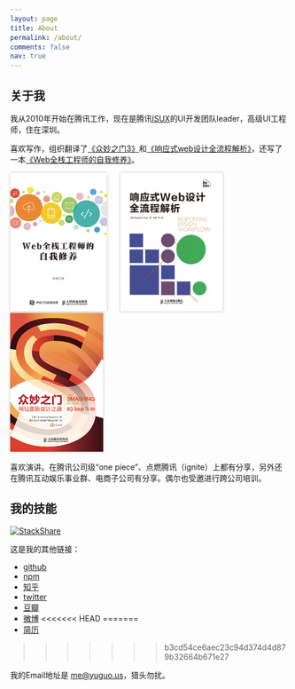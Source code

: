 ```yaml
---
layout: page
title: About
permalink: /about/
comments: false
nav: true
---
```


<style>
.about-books {display: inline-block; margin-right:20px; }
.about-books img {height: 250px; box-shadow: 0 0px 4px #bbb}
</style>

关于我
---

我从2010年开始在腾讯工作，现在是腾讯[ISUX](http://isux.tencent.com)的UI开发团队leader，高级UI工程师，住在深圳。

喜欢写作，组织翻译了[《众妙之门3》](/weblog/isux-and-smashing-book/)和[《响应式web设计全流程解析》](/weblog/designers-should-learn-code/)，还写了一本[《Web全栈工程师的自我修养》](/weblog/full-stack-engineer/)。

<a href="/weblog/full-stack-engineer/" title="Web全栈工程师的自我修养" class="about-books">
	<img src="/files/common/full-stack-engineer-thumb.jpg" alt="Web全栈工程师的自我修养">
</a>
<a href="/weblog/designers-should-learn-code/" title="响应式web设计全流程解析" class="about-books">
	<img src="/files/common/responsive.jpg" alt="响应式web设计全流程解析">
</a>
<a href="/weblog/isux-and-smashing-book/" title="众妙之门3" class="about-books">
	<img src="/files/common/smashing-book.png" alt="众妙之门3">
</a>

喜欢演讲。在腾讯公司级“one piece”、点燃腾讯（ignite）上都有分享，另外还在腾讯互动娱乐事业群、电商子公司有分享。偶尔也受邀进行跨公司培训。

我的技能
---

[![StackShare](http://img.shields.io/badge/tech-stack-0690fa.svg?style=flat)](http://stackshare.io/yuguo/personal-stack)

<a frameborder="0" data-theme="light" data-stack-embed="true" data-layers="1,2,3" href="https://embed.stackshare.io/stacks/embed/f340c3e4d390226199b07821e83d2f"></a>

<script async src="https://cdn1.stackshare.io/javascripts/client-code.js" charset="utf-8"></script>

这是我的其他链接：

* [github](http://github.com/yuguo)
* [npm](https://www.npmjs.com/~yuguo)
* [知乎](http://www.zhihu.com/people/yuguo)
* [twitter](http://twitter.com/yuguo)
* [豆瓣](http://douban.com/people/yuguo)
* [微博](http://weibo.com/yuguous)
<<<<<<< HEAD
=======
* [简历](https://yuguo.us/profile)
>>>>>>> b3cd54ce6aec23c94d374d4d879b32664b671e27

我的Email地址是 me@yuguo.us，猎头勿扰。
